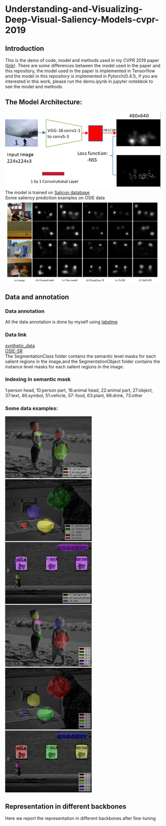 # Understanding-and-Visualizing-Deep-Visual-Saliency-Models-cvpr-2019
## Introduction
This is the demo of code, model and methods used in my CVPR 2019 paper ([link](https://arxiv.org/abs/1903.02501)).
There are some differences between the model used in the paper and this repository, the model used in the paper is implemented in Tensorflow and the model in this repository is implemented in Pytorch(0.4.1), if you are interested in this work, please run the demo.ipynb in jupyter notebbok to see the model and methods.
## The Model Architecture:
![picture](archi.png)
The model is trained on [Salicon database](http://salicon.net).  
Some saliency prediction examples on OSIE data  
![picture](sal_map.png)
## Data and annotation
### Data annotation
All the data annotation is done by myself using [labelme](https://github.com/wkentaro/labelme)
### Data link
[synthetic_data](https://drive.google.com/drive/folders/1wrdG1O5WgGl_ReoX5VGLKtroCuvzx2tv?usp=sharing)  
[OSIE-SR](https://drive.google.com/open?id=15iWBfNwktSq6KsNtAU1KRn0N3kVSOWHh)  
The SegmentationClass folder contains the semantic level masks for each salient regions in the image,and the SegmentationObject folder contains the instance level masks for each salient regions in the image.  
### Indexing in semantic mask
1:person head, 10:person part, 16:animal head, 22:animal part, 27:object, 37:text, 46:symbol, 51:vehicle, 57: food, 63:plant, 68:drink, 73:other
### Some data examples:  
<img src="se1.jpg" width="280" height="200" /><img src="se2.jpg" width="280" height="200" /><img src="se3.jpg" width="280" height="200" />  
<img src="in1.jpg" width="280" height="200" /><img src="in2.jpg" width="280" height="200" /><img src="in3.jpg" width="280" height="200" />
## Representation in different backbones
Here we report the representation in different backbones after fine-tuning  

